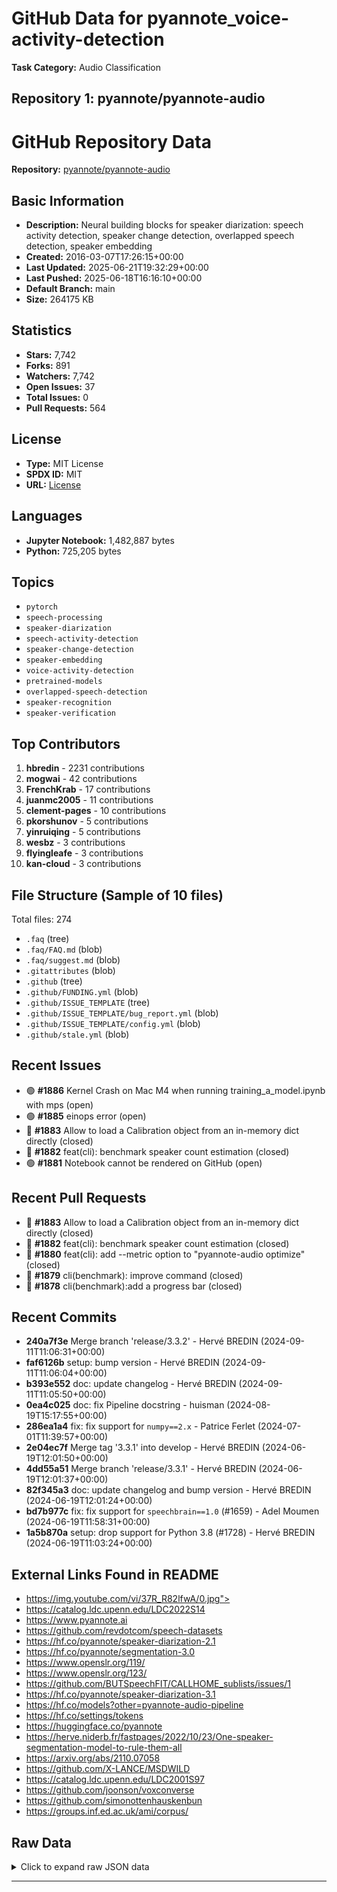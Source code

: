 # GitHub Data for pyannote_voice-activity-detection

**Task Category:** Audio Classification

## Repository 1: pyannote/pyannote-audio

# GitHub Repository Data

**Repository:** [pyannote/pyannote-audio](https://github.com/pyannote/pyannote-audio)

## Basic Information

- **Description:** Neural building blocks for speaker diarization: speech activity detection, speaker change detection, overlapped speech detection, speaker embedding 
- **Created:** 2016-03-07T17:26:15+00:00
- **Last Updated:** 2025-06-21T19:32:29+00:00
- **Last Pushed:** 2025-06-18T16:16:10+00:00
- **Default Branch:** main
- **Size:** 264175 KB

## Statistics

- **Stars:** 7,742
- **Forks:** 891
- **Watchers:** 7,742
- **Open Issues:** 37
- **Total Issues:** 0
- **Pull Requests:** 564

## License

- **Type:** MIT License
- **SPDX ID:** MIT
- **URL:** [License](https://github.com/pyannote/pyannote-audio/blob/main/LICENSE)

## Languages

- **Jupyter Notebook:** 1,482,887 bytes
- **Python:** 725,205 bytes

## Topics

- `pytorch`
- `speech-processing`
- `speaker-diarization`
- `speech-activity-detection`
- `speaker-change-detection`
- `speaker-embedding`
- `voice-activity-detection`
- `pretrained-models`
- `overlapped-speech-detection`
- `speaker-recognition`
- `speaker-verification`

## Top Contributors

1. **hbredin** - 2231 contributions
2. **mogwai** - 42 contributions
3. **FrenchKrab** - 17 contributions
4. **juanmc2005** - 11 contributions
5. **clement-pages** - 10 contributions
6. **pkorshunov** - 5 contributions
7. **yinruiqing** - 5 contributions
8. **wesbz** - 3 contributions
9. **flyingleafe** - 3 contributions
10. **kan-cloud** - 3 contributions

## File Structure (Sample of 10 files)

Total files: 274

- `.faq` (tree)
- `.faq/FAQ.md` (blob)
- `.faq/suggest.md` (blob)
- `.gitattributes` (blob)
- `.github` (tree)
- `.github/FUNDING.yml` (blob)
- `.github/ISSUE_TEMPLATE` (tree)
- `.github/ISSUE_TEMPLATE/bug_report.yml` (blob)
- `.github/ISSUE_TEMPLATE/config.yml` (blob)
- `.github/stale.yml` (blob)

## Recent Issues

- 🟢 **#1886** Kernel Crash on Mac M4 when running training_a_model.ipynb with mps  (open)
- 🟢 **#1885** einops error (open)
- 🔴 **#1883** Allow to load a Calibration object from an in-memory dict directly (closed)
- 🔴 **#1882** feat(cli): benchmark speaker count estimation (closed)
- 🟢 **#1881** Notebook cannot be rendered on GitHub (open)

## Recent Pull Requests

- 🔴 **#1883** Allow to load a Calibration object from an in-memory dict directly (closed)
- 🔴 **#1882** feat(cli): benchmark speaker count estimation (closed)
- 🔴 **#1880** feat(cli): add --metric option to "pyannote-audio optimize" (closed)
- 🔴 **#1879** cli(benchmark): improve command (closed)
- 🔴 **#1878** cli(benchmark):add a progress bar (closed)

## Recent Commits

- **240a7f3e** Merge branch 'release/3.3.2' - Hervé BREDIN (2024-09-11T11:06:31+00:00)
- **faf6126b** setup: bump version - Hervé BREDIN (2024-09-11T11:06:04+00:00)
- **b393e552** doc: update changelog - Hervé BREDIN (2024-09-11T11:05:50+00:00)
- **0ea4c025** doc: fix Pipeline docstring - huisman (2024-08-19T15:17:55+00:00)
- **286ea1a4** fix: fix support for `numpy==2.x` - Patrice Ferlet (2024-07-01T11:39:57+00:00)
- **2e04ec7f** Merge tag '3.3.1' into develop - Hervé BREDIN (2024-06-19T12:01:50+00:00)
- **4dd55a51** Merge branch 'release/3.3.1' - Hervé BREDIN (2024-06-19T12:01:37+00:00)
- **82f345a3** doc: update changelog and bump version - Hervé BREDIN (2024-06-19T12:01:24+00:00)
- **bd7b977c** fix: fix support for `speechbrain==1.0` (#1659) - Adel Moumen (2024-06-19T11:58:31+00:00)
- **1a5b870a** setup: drop support for Python 3.8 (#1728) - Hervé BREDIN (2024-06-19T11:03:24+00:00)

## External Links Found in README

- https://img.youtube.com/vi/37R_R82lfwA/0.jpg"></a>
- https://catalog.ldc.upenn.edu/LDC2022S14
- https://www.pyannote.ai
- https://github.com/revdotcom/speech-datasets
- https://hf.co/pyannote/speaker-diarization-2.1
- https://hf.co/pyannote/segmentation-3.0
- https://www.openslr.org/119/
- https://www.openslr.org/123/
- https://github.com/BUTSpeechFIT/CALLHOME_sublists/issues/1
- https://hf.co/pyannote/speaker-diarization-3.1
- https://hf.co/models?other=pyannote-audio-pipeline
- https://hf.co/settings/tokens
- https://huggingface.co/pyannote
- https://herve.niderb.fr/fastpages/2022/10/23/One-speaker-segmentation-model-to-rule-them-all
- https://arxiv.org/abs/2110.07058
- https://github.com/X-LANCE/MSDWILD
- https://catalog.ldc.upenn.edu/LDC2001S97
- https://github.com/joonson/voxconverse
- https://github.com/simonottenhauskenbun
- https://groups.inf.ed.ac.uk/ami/corpus/

## Raw Data

<details>
<summary>Click to expand raw JSON data</summary>

```json
{
  "id": 53344691,
  "name": "pyannote-audio",
  "full_name": "pyannote/pyannote-audio",
  "description": "Neural building blocks for speaker diarization: speech activity detection, speaker change detection, overlapped speech detection, speaker embedding ",
  "html_url": "https://github.com/pyannote/pyannote-audio",
  "clone_url": "https://github.com/pyannote/pyannote-audio.git",
  "ssh_url": "git@github.com:pyannote/pyannote-audio.git",
  "homepage": "http://pyannote.github.io",
  "topics": [
    "pytorch",
    "speech-processing",
    "speaker-diarization",
    "speech-activity-detection",
    "speaker-change-detection",
    "speaker-embedding",
    "voice-activity-detection",
    "pretrained-models",
    "overlapped-speech-detection",
    "speaker-recognition",
    "speaker-verification"
  ],
  "default_branch": "main",
  "created_at": "2016-03-07T17:26:15+00:00",
  "updated_at": "2025-06-21T19:32:29+00:00",
  "pushed_at": "2025-06-18T16:16:10+00:00",
  "size_kb": 264175,
  "watchers_count": 7742,
  "stargazers_count": 7742,
  "forks_count": 891,
  "open_issues_count": 37,
  "license": {
    "key": "mit",
    "name": "MIT License",
    "spdx_id": "MIT",
    "url": "https://github.com/pyannote/pyannote-audio/blob/main/LICENSE"
  },
  "languages": {
    "Jupyter Notebook": 1482887,
    "Python": 725205
  },
  "top_contributors": [
    {
      "login": "hbredin",
      "contributions": 2231
    },
    {
      "login": "mogwai",
      "contributions": 42
    },
    {
      "login": "FrenchKrab",
      "contributions": 17
    },
    {
      "login": "juanmc2005",
      "contributions": 11
    },
    {
      "login": "clement-pages",
      "contributions": 10
    },
    {
      "login": "pkorshunov",
      "contributions": 5
    },
    {
      "login": "yinruiqing",
      "contributions": 5
    },
    {
      "login": "wesbz",
      "contributions": 3
    },
    {
      "login": "flyingleafe",
      "contributions": 3
    },
    {
      "login": "kan-cloud",
      "contributions": 3
    },
    {
      "login": "clbarras",
      "contributions": 3
    },
    {
      "login": "MarvinLvn",
      "contributions": 3
    },
    {
      "login": "Mymoza",
      "contributions": 3
    },
    {
      "login": "J-Petiot",
      "contributions": 3
    },
    {
      "login": "martinjbaker",
      "contributions": 2
    },
    {
      "login": "hadware",
      "contributions": 2
    },
    {
      "login": "dependabot[bot]",
      "contributions": 2
    },
    {
      "login": "PaulLerner",
      "contributions": 2
    },
    {
      "login": "julien-c",
      "contributions": 2
    },
    {
      "login": "GregGovit",
      "contributions": 2
    }
  ],
  "file_tree_count": 274,
  "file_tree_sample": [
    {
      "path": ".faq",
      "type": "tree"
    },
    {
      "path": ".faq/FAQ.md",
      "type": "blob"
    },
    {
      "path": ".faq/suggest.md",
      "type": "blob"
    },
    {
      "path": ".gitattributes",
      "type": "blob"
    },
    {
      "path": ".github",
      "type": "tree"
    },
    {
      "path": ".github/FUNDING.yml",
      "type": "blob"
    },
    {
      "path": ".github/ISSUE_TEMPLATE",
      "type": "tree"
    },
    {
      "path": ".github/ISSUE_TEMPLATE/bug_report.yml",
      "type": "blob"
    },
    {
      "path": ".github/ISSUE_TEMPLATE/config.yml",
      "type": "blob"
    },
    {
      "path": ".github/stale.yml",
      "type": "blob"
    }
  ],
  "issues_count": 0,
  "pulls_count": 564,
  "recent_issues": [
    {
      "number": 1886,
      "title": "Kernel Crash on Mac M4 when running training_a_model.ipynb with mps ",
      "state": "open"
    },
    {
      "number": 1885,
      "title": "einops error",
      "state": "open"
    },
    {
      "number": 1883,
      "title": "Allow to load a Calibration object from an in-memory dict directly",
      "state": "closed"
    },
    {
      "number": 1882,
      "title": "feat(cli): benchmark speaker count estimation",
      "state": "closed"
    },
    {
      "number": 1881,
      "title": "Notebook cannot be rendered on GitHub",
      "state": "open"
    }
  ],
  "recent_pulls": [
    {
      "number": 1883,
      "title": "Allow to load a Calibration object from an in-memory dict directly",
      "state": "closed"
    },
    {
      "number": 1882,
      "title": "feat(cli): benchmark speaker count estimation",
      "state": "closed"
    },
    {
      "number": 1880,
      "title": "feat(cli): add --metric option to \"pyannote-audio optimize\"",
      "state": "closed"
    },
    {
      "number": 1879,
      "title": "cli(benchmark): improve command",
      "state": "closed"
    },
    {
      "number": 1878,
      "title": "cli(benchmark):add a progress bar",
      "state": "closed"
    }
  ],
  "recent_commits": [
    {
      "sha": "240a7f3ef60bc613169df860b536b10e338dbf3c",
      "author": "Herv\u00e9 BREDIN",
      "date": "2024-09-11T11:06:31+00:00",
      "message": "Merge branch 'release/3.3.2'"
    },
    {
      "sha": "faf6126b5d8de8f7b1df950c342101582c5f687b",
      "author": "Herv\u00e9 BREDIN",
      "date": "2024-09-11T11:06:04+00:00",
      "message": "setup: bump version"
    },
    {
      "sha": "b393e55272efb0cc54c96c9ca451bcbc6b7e8260",
      "author": "Herv\u00e9 BREDIN",
      "date": "2024-09-11T11:05:50+00:00",
      "message": "doc: update changelog"
    },
    {
      "sha": "0ea4c025ee048c36d74ccdb8b3f4939a27ad729b",
      "author": "huisman",
      "date": "2024-08-19T15:17:55+00:00",
      "message": "doc: fix Pipeline docstring"
    },
    {
      "sha": "286ea1a4e34e2dd7d7926f590e402dac1e17494b",
      "author": "Patrice Ferlet",
      "date": "2024-07-01T11:39:57+00:00",
      "message": "fix: fix support for `numpy==2.x`"
    },
    {
      "sha": "2e04ec7fb65ea9a12325d2212963790afc6037e6",
      "author": "Herv\u00e9 BREDIN",
      "date": "2024-06-19T12:01:50+00:00",
      "message": "Merge tag '3.3.1' into develop"
    },
    {
      "sha": "4dd55a51b2e0484e0265b660c85dbe39f293c488",
      "author": "Herv\u00e9 BREDIN",
      "date": "2024-06-19T12:01:37+00:00",
      "message": "Merge branch 'release/3.3.1'"
    },
    {
      "sha": "82f345a3df5ea5cdcf0b8e24f8d090e4bddc3765",
      "author": "Herv\u00e9 BREDIN",
      "date": "2024-06-19T12:01:24+00:00",
      "message": "doc: update changelog and bump version"
    },
    {
      "sha": "bd7b977c21611b1f76ec4227cf247febda624afc",
      "author": "Adel Moumen",
      "date": "2024-06-19T11:58:31+00:00",
      "message": "fix: fix support for `speechbrain==1.0` (#1659)"
    },
    {
      "sha": "1a5b870a90f0a83eabde42f0377f5214d53d2439",
      "author": "Herv\u00e9 BREDIN",
      "date": "2024-06-19T11:03:24+00:00",
      "message": "setup: drop support for Python 3.8 (#1728)"
    },
    {
      "sha": "50b21d4b2fdbf87a07d9158655d25feacfab678b",
      "author": "ibevers",
      "date": "2024-06-19T10:34:45+00:00",
      "message": "fix: fix support for NumPy 2.0.0"
    },
    {
      "sha": "cd3f550d00ea6bfb155dc7aef17e4f9c2516ee55",
      "author": "Herv\u00e9 BREDIN",
      "date": "2024-06-14T08:39:20+00:00",
      "message": "Merge tag '3.3.0' into develop"
    },
    {
      "sha": "adaf770a7088ddd0d3a86db7150278b2f5045bb5",
      "author": "Herv\u00e9 BREDIN",
      "date": "2024-06-14T08:39:03+00:00",
      "message": "Merge branch 'release/3.3.0'"
    },
    {
      "sha": "d260ba05594407436e1238981e2eface1dae0dd5",
      "author": "Herv\u00e9 BREDIN",
      "date": "2024-06-14T08:38:44+00:00",
      "message": "doc: bump version number"
    },
    {
      "sha": "49d3b8eed6d1ee10a69defa2b39b75fd96a8fb0d",
      "author": "Joonas Kalda",
      "date": "2024-05-30T10:46:27+00:00",
      "message": "feat(separation): add PixIT task, ToTaToNet model and SpeechSeparation pipeline (#1676)"
    },
    {
      "sha": "f1951a6f730d2479ababf6758692ff649415b461",
      "author": "benniekiss",
      "date": "2024-05-28T12:34:21+00:00",
      "message": "improve(pipeline): optimize memory usage in `Inference.aggregate`"
    },
    {
      "sha": "d327195529ebd5bec920b8d7394c6f92a6d4c409",
      "author": "Cl\u00e9ment Pag\u00e9s",
      "date": "2024-05-24T10:30:06+00:00",
      "message": "fix(task): fix metadata preparation with missing validation subset"
    },
    {
      "sha": "5e03622cb3fdc3a9d96a0cadb6dd4aad1e75ff43",
      "author": "Herv\u00e9 BREDIN",
      "date": "2024-05-19T14:53:40+00:00",
      "message": "improve(pipeline): do not extract embeddings in `SpeakerDiarization` pipeline when `max_speakers` is 1 (#1686)"
    },
    {
      "sha": "f1a6db2a2a02c0e80a3073027d1ae9b49d45b3c1",
      "author": "Purfview",
      "date": "2024-05-17T19:03:32+00:00",
      "message": "fix(doc): remove mention of unsupported `numpy.ndarray` waveform (#1691)"
    },
    {
      "sha": "5ae4c9b685feee02cbd58d25210e51def7037079",
      "author": "Herv\u00e9 BREDIN",
      "date": "2024-05-17T18:59:02+00:00",
      "message": "improve(io): use (faster) soundfile backend when available (#1711)"
    }
  ],
  "readme_text": "Using `pyannote.audio` open-source toolkit in production?  \nConsider switching to [pyannoteAI](https://www.pyannote.ai) for better and faster options.\n\n# `pyannote.audio` speaker diarization toolkit\n\n`pyannote.audio` is an open-source toolkit written in Python for speaker diarization. Based on [PyTorch](pytorch.org) machine learning framework, it comes with state-of-the-art [pretrained models and pipelines](https://hf.co/pyannote), that can be further finetuned to your own data for even better performance.\n\n<p align=\"center\">\n <a href=\"https://www.youtube.com/watch?v=37R_R82lfwA\"><img src=\"https://img.youtube.com/vi/37R_R82lfwA/0.jpg\"></a>\n</p>\n\n## TL;DR\n\n1. Install [`pyannote.audio`](https://github.com/pyannote/pyannote-audio) with `pip install pyannote.audio`\n2. Accept [`pyannote/segmentation-3.0`](https://hf.co/pyannote/segmentation-3.0) user conditions\n3. Accept [`pyannote/speaker-diarization-3.1`](https://hf.co/pyannote/speaker-diarization-3.1) user conditions\n4. Create access token at [`hf.co/settings/tokens`](https://hf.co/settings/tokens).\n\n```python\nfrom pyannote.audio import Pipeline\npipeline = Pipeline.from_pretrained(\n    \"pyannote/speaker-diarization-3.1\",\n    use_auth_token=\"HUGGINGFACE_ACCESS_TOKEN_GOES_HERE\")\n\n# send pipeline to GPU (when available)\nimport torch\npipeline.to(torch.device(\"cuda\"))\n\n# apply pretrained pipeline\ndiarization = pipeline(\"audio.wav\")\n\n# print the result\nfor turn, _, speaker in diarization.itertracks(yield_label=True):\n    print(f\"start={turn.start:.1f}s stop={turn.end:.1f}s speaker_{speaker}\")\n# start=0.2s stop=1.5s speaker_0\n# start=1.8s stop=3.9s speaker_1\n# start=4.2s stop=5.7s speaker_0\n# ...\n```\n\n## Highlights\n\n- :hugs: pretrained [pipelines](https://hf.co/models?other=pyannote-audio-pipeline) (and [models](https://hf.co/models?other=pyannote-audio-model)) on [:hugs: model hub](https://huggingface.co/pyannote)\n- :exploding_head: state-of-the-art performance (see [Benchmark](#benchmark))\n- :snake: Python-first API\n- :zap: multi-GPU training with [pytorch-lightning](https://pytorchlightning.ai/)\n\n## Documentation\n\n- [Changelog](CHANGELOG.md)\n- [Frequently asked questions](FAQ.md)\n- Models\n  - Available tasks explained\n  - [Applying a pretrained model](tutorials/applying_a_model.ipynb)\n  - [Training, fine-tuning, and transfer learning](tutorials/training_a_model.ipynb)\n- Pipelines\n  - Available pipelines explained\n  - [Applying a pretrained pipeline](tutorials/applying_a_pipeline.ipynb)\n  - [Adapting a pretrained pipeline to your own data](tutorials/adapting_pretrained_pipeline.ipynb)\n  - [Training a pipeline](tutorials/voice_activity_detection.ipynb)\n- Contributing\n  - [Adding a new model](tutorials/add_your_own_model.ipynb)\n  - [Adding a new task](tutorials/add_your_own_task.ipynb)\n  - Adding a new pipeline\n  - Sharing pretrained models and pipelines\n- Blog\n  - 2022-12-02 > [\"How I reached 1st place at Ego4D 2022, 1st place at Albayzin 2022, and 6th place at VoxSRC 2022 speaker diarization challenges\"](tutorials/adapting_pretrained_pipeline.ipynb)\n  - 2022-10-23 > [\"One speaker segmentation model to rule them all\"](https://herve.niderb.fr/fastpages/2022/10/23/One-speaker-segmentation-model-to-rule-them-all)\n  - 2021-08-05 > [\"Streaming voice activity detection with pyannote.audio\"](https://herve.niderb.fr/fastpages/2021/08/05/Streaming-voice-activity-detection-with-pyannote.html)\n- Videos\n  - [Introduction to speaker diarization](https://umotion.univ-lemans.fr/video/9513-speech-segmentation-and-speaker-diarization/) / JSALT 2023 summer school / 90 min\n  - [Speaker segmentation model](https://www.youtube.com/watch?v=wDH2rvkjymY) / Interspeech 2021 / 3 min\n  - [First release of pyannote.audio](https://www.youtube.com/watch?v=37R_R82lfwA) / ICASSP 2020 / 8 min\n- Community contributions (not maintained by the core team)\n  - 2024-04-05 > [Offline speaker diarization (speaker-diarization-3.1)](tutorials/community/offline_usage_speaker_diarization.ipynb) by [Simon Ottenhaus](https://github.com/simonottenhauskenbun)\n\n## Benchmark\n\nOut of the box, `pyannote.audio` speaker diarization [pipeline](https://hf.co/pyannote/speaker-diarization-3.1) v3.1 is expected to be much better (and faster) than v2.x.\nThose numbers are diarization error rates (in %):\n\n| Benchmark                                                                                                                   | [v2.1](https://hf.co/pyannote/speaker-diarization-2.1) | [v3.1](https://hf.co/pyannote/speaker-diarization-3.1) | [pyannoteAI](https://www.pyannote.ai) |\n| --------------------------------------------------------------------------------------------------------------------------- | ------------------------------------------------------ | ------------------------------------------------------ | ------------------------------------------------ |\n| [AISHELL-4](https://arxiv.org/abs/2104.03603)                                                                               | 14.1                                                   | 12.2                                                   | 11.9                                             |\n| [AliMeeting](https://www.openslr.org/119/) (channel 1)                                                                      | 27.4                                                   | 24.4                                                   | 22.5                                             |\n| [AMI](https://groups.inf.ed.ac.uk/ami/corpus/) (IHM)                                                                        | 18.9                                                   | 18.8                                                   | 16.6                                             |\n| [AMI](https://groups.inf.ed.ac.uk/ami/corpus/) (SDM)                                                                        | 27.1                                                   | 22.4                                                   | 20.9                                             |\n| [AVA-AVD](https://arxiv.org/abs/2111.14448)                                                                                 | 66.3                                                   | 50.0                                                   | 39.8                                             |\n| [CALLHOME](https://catalog.ldc.upenn.edu/LDC2001S97) ([part 2](https://github.com/BUTSpeechFIT/CALLHOME_sublists/issues/1)) | 31.6                                                   | 28.4                                                   | 22.2                                             |\n| [DIHARD 3](https://catalog.ldc.upenn.edu/LDC2022S14) ([full](https://arxiv.org/abs/2012.01477))                             | 26.9                                                   | 21.7                                                   | 17.2                                             |\n| [Earnings21](https://github.com/revdotcom/speech-datasets)                                                                  | 17.0                                                   | 9.4                                                    | 9.0                                              |\n| [Ego4D](https://arxiv.org/abs/2110.07058) (dev.)                                                                            | 61.5                                                   | 51.2                                                   | 43.8                                             |\n| [MSDWild](https://github.com/X-LANCE/MSDWILD)                                                                               | 32.8                                                   | 25.3                                                   | 19.8                                             |\n| [RAMC](https://www.openslr.org/123/)                                                                                        | 22.5                                                   | 22.2                                                   | 18.4                                             |\n| [REPERE](https://www.islrn.org/resources/360-758-359-485-0/) (phase2)                                                       | 8.2                                                    | 7.8                                                    | 7.6                                              |\n| [VoxConverse](https://github.com/joonson/voxconverse) (v0.3)                                                                | 11.2                                                   | 11.3                                                   | 9.4                                              |\n\n[Diarization error rate](http://pyannote.github.io/pyannote-metrics/reference.html#diarization) (in %)\n\n## Citations\n\nIf you use `pyannote.audio` please use the following citations:\n\n```bibtex\n@inproceedings{Plaquet23,\n  author={Alexis Plaquet and Herv\u00e9 Bredin},\n  title={{Powerset multi-class cross entropy loss for neural speaker diarization}},\n  year=2023,\n  booktitle={Proc. INTERSPEECH 2023},\n}\n```\n\n```bibtex\n@inproceedings{Bredin23,\n  author={Herv\u00e9 Bredin},\n  title={{pyannote.audio 2.1 speaker diarization pipeline: principle, benchmark, and recipe}},\n  year=2023,\n  booktitle={Proc. INTERSPEECH 2023},\n}\n```\n\n## Development\n\nThe commands below will setup pre-commit hooks and packages needed for developing the `pyannote.audio` library.\n\n```bash\npip install -e .[dev,testing]\npre-commit install\n```\n\n## Test\n\n```bash\npytest\n```\n",
  "external_links_in_readme": [
    "https://img.youtube.com/vi/37R_R82lfwA/0.jpg\"></a>",
    "https://catalog.ldc.upenn.edu/LDC2022S14",
    "https://www.pyannote.ai",
    "https://github.com/revdotcom/speech-datasets",
    "https://hf.co/pyannote/speaker-diarization-2.1",
    "https://hf.co/pyannote/segmentation-3.0",
    "https://www.openslr.org/119/",
    "https://www.openslr.org/123/",
    "https://github.com/BUTSpeechFIT/CALLHOME_sublists/issues/1",
    "https://hf.co/pyannote/speaker-diarization-3.1",
    "https://hf.co/models?other=pyannote-audio-pipeline",
    "https://hf.co/settings/tokens",
    "https://huggingface.co/pyannote",
    "https://herve.niderb.fr/fastpages/2022/10/23/One-speaker-segmentation-model-to-rule-them-all",
    "https://arxiv.org/abs/2110.07058",
    "https://github.com/X-LANCE/MSDWILD",
    "https://catalog.ldc.upenn.edu/LDC2001S97",
    "https://github.com/joonson/voxconverse",
    "https://github.com/simonottenhauskenbun",
    "https://groups.inf.ed.ac.uk/ami/corpus/",
    "https://www.youtube.com/watch?v=wDH2rvkjymY",
    "https://www.youtube.com/watch?v=37R_R82lfwA",
    "https://umotion.univ-lemans.fr/video/9513-speech-segmentation-and-speaker-diarization/",
    "https://arxiv.org/abs/2104.03603",
    "https://www.islrn.org/resources/360-758-359-485-0/",
    "https://hf.co/models?other=pyannote-audio-model",
    "https://arxiv.org/abs/2111.14448",
    "https://github.com/pyannote/pyannote-audio",
    "https://www.youtube.com/watch?v=37R_R82lfwA\"><img",
    "https://pytorchlightning.ai/",
    "https://arxiv.org/abs/2012.01477",
    "http://pyannote.github.io/pyannote-metrics/reference.html#diarization",
    "https://hf.co/pyannote",
    "https://herve.niderb.fr/fastpages/2021/08/05/Streaming-voice-activity-detection-with-pyannote.html"
  ]
}
```

</details>


---

